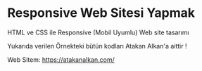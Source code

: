 # Responsive Web Sitesi Yapmak


HTML ve CSS ile Responsive (Mobil Uyumlu) Web site tasarımı

Yukarıda verilen Örnekteki bütün kodları Atakan Alkan'a aittir !

Web Sitem: https://atakanalkan.com/
